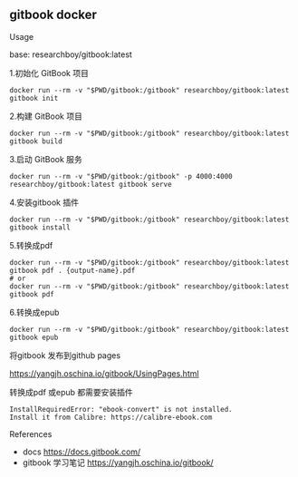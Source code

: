 gitbook docker  
--- 

Usage 

base: researchboy/gitbook:latest

1.初始化 GitBook 项目

```
docker run --rm -v "$PWD/gitbook:/gitbook" researchboy/gitbook:latest gitbook init
```

2.构建 GitBook 项目

```
docker run --rm -v "$PWD/gitbook:/gitbook" researchboy/gitbook:latest gitbook build
```

3.启动 GitBook 服务

```
docker run --rm -v "$PWD/gitbook:/gitbook" -p 4000:4000 researchboy/gitbook:latest gitbook serve
```

4.安装gitbook 插件

```
docker run --rm -v "$PWD/gitbook:/gitbook" researchboy/gitbook:latest gitbook install 
```

5.转换成pdf 

```
docker run --rm -v "$PWD/gitbook:/gitbook" researchboy/gitbook:latest gitbook pdf . {output-name}.pdf
# or
docker run --rm -v "$PWD/gitbook:/gitbook" researchboy/gitbook:latest gitbook pdf
```

6.转换成epub

```
docker run --rm -v "$PWD/gitbook:/gitbook" researchboy/gitbook:latest gitbook epub 
```

将gitbook 发布到github pages 

https://yangjh.oschina.io/gitbook/UsingPages.html

转换成pdf 或epub 都需要安装插件

```
InstallRequiredError: "ebook-convert" is not installed.
Install it from Calibre: https://calibre-ebook.com
```

References 
- docs https://docs.gitbook.com/
- gitbook 学习笔记 https://yangjh.oschina.io/gitbook/
